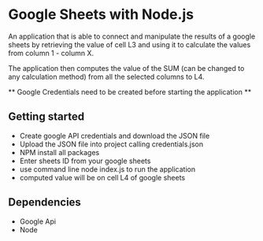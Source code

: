 # Google Sheets with Node.js 

An application that is able to connect and manipulate the results of a google sheets by retrieving the value of cell L3 and using it to calculate the values from column 1 - column X. 

The application then computes the value of the SUM (can be changed to any calculation method) from all the selected columns to L4. 

** Google Credentials need to be created before starting the application **

## Getting started 
  - Create google API credentials and download the JSON file 
  - Upload the JSON file into project calling credentials.json
  - NPM install all packages 
  - Enter sheets ID from your google sheets 
  - use command line node index.js to run the application 
  - computed value will be on cell L4 of google sheets


## Dependencies

- Google Api
- Node 

